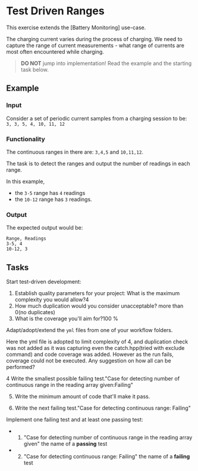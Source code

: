 # Test Driven Ranges

This exercise extends the [Battery Monitoring] use-case.

The charging current varies during the process of charging.
We need to capture the range of current measurements -
what range of currents are most often encountered while charging.

> **DO NOT** jump into implementation! Read the example and the starting task below.

## Example

### Input

Consider a set of periodic current samples from a charging session to be:
`3, 3, 5, 4, 10, 11, 12`

### Functionality

The continuous ranges in there are: `3,4,5` and `10,11,12`.

The task is to detect the ranges and
output the number of readings in each range.

In this example,

- the `3-5` range has `4` readings
- the `10-12` range has `3` readings.

### Output

The expected output would be:

```
Range, Readings
3-5, 4
10-12, 3
```

## Tasks

Start test-driven development:

1. Establish quality parameters for your project: What is the maximum complexity you would allow?4
2. How much duplication would you consider unacceptable? more than 0(no duplicates)
3. What is the coverage you'll aim for?100 %

Adapt/adopt/extend the `yml` files from one of your workflow folders.

Here the yml file is adopted to limit complexity of 4, and duplication check was not added as it was capturing even the catch.hpp(tried with exclude command) and code coverage was added. However as the run fails, coverage could not be executed. Any suggestion on how all can be performed?
 
4 Write the smallest possible failing test."Case for detecting number of continuous range in the reading array given:Failing"

5. Write the minimum amount of code that'll make it pass.

6. Write the next failing test."Case for detecting continuous range: Failing"

Implement one failing test and at least one passing test:

- 1. "Case for detecting number of continuous range in the reading array given" the name of a **passing** test
- 2. "Case for detecting continuous range: Failing" the name of a **failing** test
